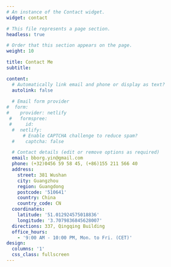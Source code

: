 ```yaml
---
# An instance of the Contact widget.
widget: contact

# This file represents a page section.
headless: true

# Order that this section appears on the page.
weight: 10

title: Contact Me
subtitle:

content:
  # Automatically link email and phone or display as text?
  autolink: false
  
  # Email form provider
#  form:
#    provider: netlify
 #   formspree:
 #     id:
  #  netlify:
      # Enable CAPTCHA challenge to reduce spam?
  #    captcha: false

  # Contact details (edit or remove options as required)
  email: bborg.yin@gmail.com
  phone: (+32)0456 59 58 45, (+86)155 211 566 40
  address:
    street: 381 Wushan
    city: Guangzhou
    region: Guangdong
    postcode: '510641'
    country: China
    country_code: CN
  coordinates:
    latitude: '51.012924575018836'
    longitude: '3.7079836845628007'
  directions: 337, Qingqing Building
  office_hours:
    - '9:00 AM - 10:00 PM, Mon. to Fri. (CET)'
design:
  columns: '1'
  css_class: fullscreen
---
```

